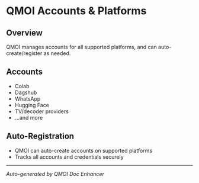 # QMOI Accounts & Platforms

## Overview
QMOI manages accounts for all supported platforms, and can auto-create/register as needed.

## Accounts
- Colab
- Dagshub
- WhatsApp
- Hugging Face
- TV/decoder providers
- ...and more

## Auto-Registration
- QMOI can auto-create accounts on supported platforms
- Tracks all accounts and credentials securely

---
*Auto-generated by QMOI Doc Enhancer* 